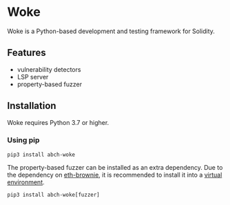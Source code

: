 # Woke

Woke is a Python-based development and testing framework for Solidity.

## Features
- vulnerability detectors
- LSP server
- property-based fuzzer

## Installation
Woke requires Python 3.7 or higher.

### Using pip

```shell
pip3 install abch-woke
```

The property-based fuzzer can be installed as an extra dependency. Due to the dependency on [eth-brownie](https://eth-brownie.readthedocs.io), it is recommended to install it into a [virtual environment](https://docs.python.org/3/library/venv.html).

```shell
pip3 install abch-woke[fuzzer]
```
